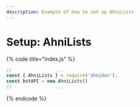 ```yaml
---
description: Example of how to set up AhniLists
---
```


# Setup: AhniLists

{% code title="index.js" %}
```javascript
//                ...
const { AhniLists } = require('ahnidev');
const botAPI = new AhniLists()
//                ...
```
{% endcode %}
